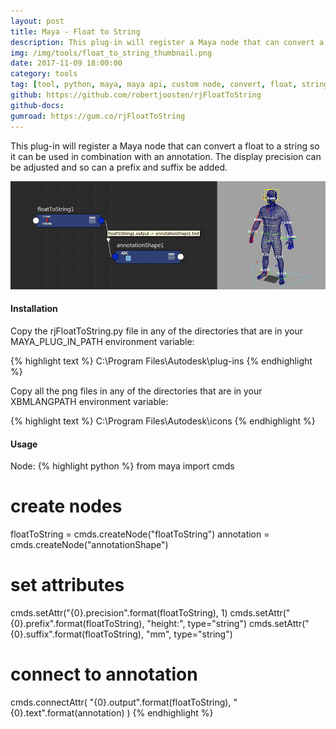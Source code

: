 ```yaml
---
layout: post
title: Maya - Float to String
description: This plug-in will register a Maya node that can convert a float to a string so it can be used in combination with an annotation. The display precision can be adjusted and so can a prefix and suffix be added.
img: /img/tools/float_to_string_thumbnail.png
date: 2017-11-09 18:00:00
category: tools
tag: [tool, python, maya, maya api, custom node, convert, float, string]
github: https://github.com/robertjoosten/rjFloatToString
github-docs: 
gumroad: https://gum.co/rjFloatToString
---
```

<p class="justify">This plug-in will register a Maya node that can convert a float to a string so it can be used in combination with an annotation. The display precision can be adjusted and so can a prefix and suffix be added.</p>

<p align="center"><img class="col three" src="/img/tools/float_to_string_connections.png"/></p>

<h4>Installation</h4> 
<p class="justify">Copy the rjFloatToString.py file in any of the directories that are in your MAYA_PLUG_IN_PATH environment variable: </p>
{% highlight text %}
C:\Program Files\Autodesk\plug-ins
{% endhighlight %}

<p class="justify">Copy all the png files in any of the directories that are in your XBMLANGPATH environment variable: </p>
{% highlight text %}
C:\Program Files\Autodesk\icons
{% endhighlight %}

<h4>Usage</h4> 
Node:
{% highlight python %}
from maya import cmds

# create nodes
floatToString = cmds.createNode("floatToString")
annotation = cmds.createNode("annotationShape")

# set attributes
cmds.setAttr("{0}.precision".format(floatToString), 1)
cmds.setAttr("{0}.prefix".format(floatToString), "height:", type="string")
cmds.setAttr("{0}.suffix".format(floatToString), "mm", type="string")

# connect to annotation
cmds.connectAttr(
    "{0}.output".format(floatToString),
    "{0}.text".format(annotation)
)
{% endhighlight %}
